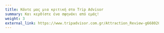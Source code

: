 ```yaml
---
title: Κάντε μας μια κριτική στο Trip Advisor
summary: Και κερδίστε ένα σφηνάκι από εμάς!
weight: 3
external_link: https://www.tripadvisor.com.gr/Attraction_Review-g668020-d23963719-Reviews-Mon_Cheri_Cocktail_Bar-Kalamata_Messenia_Region_Peloponnese.html
---
```


